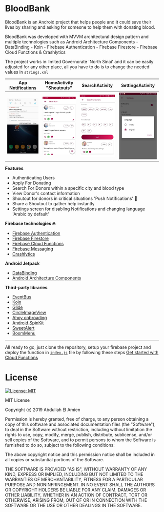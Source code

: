 # BloodBank
BloodBank is an Android project that helps people and it could save their lives by sharing and asking for someone to help them with donating blood.

BloodBank was developed with MVVM architectural design pattern and multiple technologies such as Android Architecture Components - DataBinding - Koin - Firebase Authentication - Firebase Firestore - Firebase Cloud Functions & Crashlytics

The project works in limited Governorate 'North Sinai' and it can be easily adjusted for any other place, all you have to do is to change the needed values in `strings.xml`

| App Notifications  |HomeActivity "Shoutouts"| SearchActivity | SettingsActivity |
| ------------- |--------------| ------------- |------------- |
| ![App Notifications](https://github.com/AbduallahAtta/BloodBank/blob/master/screenshots/app%20notifications.jpg)| ![HomeActivity "Shoutouts"](https://github.com/AbduallahAtta/BloodBank/blob/master/screenshots/home.jpg)| ![SearchActivity](https://github.com/AbduallahAtta/BloodBank/blob/master/screenshots/search.jpg)| ![SettingsActivity](https://github.com/AbduallahAtta/BloodBank/blob/master/screenshots/settings.jpg)

**Features** 
* Authenticating Users
* Apply For Donating
* Search For Donors within a specific city and blood type
* View Donor's contact information 
* Shoutout for donors in critical situations 'Push Notifications' 📯
* Share a Shoutout to gather help instantly
* Settings screen for disabling Notifications and changing language 'Arabic by default'

**Firebase technologies 🔥**
* [Firebase Authentication](https://firebase.google.com/products/auth/)
* [Firebase Firestore](https://firebase.google.com/products/firestore/)
* [Firebase Cloud Functions](https://firebase.google.com/products/functions/)
* [Firebase Messaging](https://firebase.google.com/docs/cloud-messaging)
* [Crashlytics](https://firebase.google.com/docs/crashlytics)

**Android Jetpack**
* [DataBinding](https://developer.android.com/topic/libraries/data-binding)
* [Android Architecture Components](https://developer.android.com/topic/libraries/architecture/)

**Third-party libraries**
* [EventBus](http://greenrobot.org/eventbus/)
* [Koin](https://github.com/InsertKoinIO/koin)
* [Glide](https://github.com/bumptech/glide)
* [CircleImageView](https://github.com/hdodenhof/CircleImageView)
* [Ahoy onbroading](https://github.com/codemybrainsout/ahoy-onboarding)
* [Android SpinKit](https://github.com/ybq/Android-SpinKit)
* [SweetAlert](https://mvnrepository.com/artifact/com.github.f0ris.sweetalert/library/1.5.1)
* [BoomMenu](https://github.com/Nightonke/BoomMenu)

-----

All ready to go, just clone the repository, setup your firebase project and deploy the function in [`index.js`](https://github.com/AbduallahAtta/BloodBank/blob/master/index.js) file by following these steps [Get started with Cloud Functions](https://firebase.google.com/docs/functions/get-started)

# License 
[![License: MIT](https://img.shields.io/badge/License-MIT-yellow.svg)](https://opensource.org/licenses/MIT)

MIT License

Copyright (c) 2019 Abdullah El Amien

Permission is hereby granted, free of charge, to any person obtaining a copy
of this software and associated documentation files (the "Software"), to deal
in the Software without restriction, including without limitation the rights
to use, copy, modify, merge, publish, distribute, sublicense, and/or sell
copies of the Software, and to permit persons to whom the Software is
furnished to do so, subject to the following conditions:

The above copyright notice and this permission notice shall be included in all
copies or substantial portions of the Software.

THE SOFTWARE IS PROVIDED "AS IS", WITHOUT WARRANTY OF ANY KIND, EXPRESS OR
IMPLIED, INCLUDING BUT NOT LIMITED TO THE WARRANTIES OF MERCHANTABILITY,
FITNESS FOR A PARTICULAR PURPOSE AND NONINFRINGEMENT. IN NO EVENT SHALL THE
AUTHORS OR COPYRIGHT HOLDERS BE LIABLE FOR ANY CLAIM, DAMAGES OR OTHER
LIABILITY, WHETHER IN AN ACTION OF CONTRACT, TORT OR OTHERWISE, ARISING FROM,
OUT OF OR IN CONNECTION WITH THE SOFTWARE OR THE USE OR OTHER DEALINGS IN THE
SOFTWARE.

